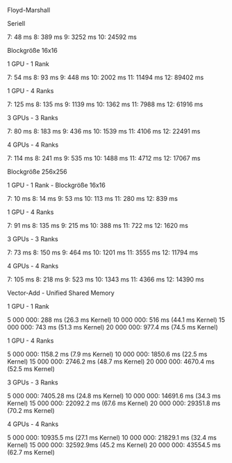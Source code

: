 Floyd-Marshall

Seriell

7: 48 ms
8: 389 ms
9: 3252 ms
10: 24592 ms

Blockgröße 16x16

1 GPU - 1 Rank 

7: 54 ms
8: 93 ms
9: 448 ms
10: 2002 ms
11: 11494 ms
12: 89402 ms

1 GPU - 4 Ranks

7: 125 ms
8: 135 ms
9: 1139 ms
10: 1362 ms
11: 7988 ms
12: 61916 ms

3 GPUs - 3 Ranks

7: 80 ms
8: 183 ms
9: 436 ms
10: 1539 ms
11: 4106 ms
12: 22491 ms

4 GPUs - 4 Ranks

7: 114 ms
8: 241 ms
9: 535 ms
10: 1488 ms
11: 4712 ms
12: 17067 ms

Blockgröße 256x256

1 GPU - 1 Rank - Blockgröße 16x16

7: 10 ms
8: 14 ms
9: 53 ms
10: 113 ms
11: 280 ms
12: 839 ms

1 GPU - 4 Ranks

7: 91 ms
8: 135 ms
9: 215 ms
10: 388 ms
11: 722 ms
12: 1620 ms

3 GPUs - 3 Ranks

7: 73 ms
8: 150 ms
9: 464 ms
10: 1201 ms
11: 3555 ms
12: 11794 ms

4 GPUs - 4 Ranks

7: 105 ms
8: 218 ms
9: 523 ms
10: 1343 ms
11: 4366 ms
12: 14390 ms

Vector-Add - Unified Shared Memory

1 GPU - 1 Rank

5 000 000: 288 ms (26.3 ms Kernel)
10 000 000: 516 ms (44.1 ms Kernel)
15 000 000: 743 ms (51.3 ms Kernel)
20 000 000: 977.4 ms (74.5 ms Kernel)

1 GPU - 4 Ranks

5 000 000: 1158.2 ms (7.9 ms Kernel)
10 000 000: 1850.6 ms (22.5 ms Kernel)
15 000 000: 2746.2 ms (48.7 ms Kernel)
20 000 000: 4670.4 ms (52.5 ms Kernel)

3 GPUs - 3 Ranks

5 000 000: 7405.28 ms (24.8 ms Kernel)
10 000 000: 14691.6 ms (34.3 ms Kernel)
15 000 000: 22092.2 ms (67.6 ms Kernel)
20 000 000: 29351.8 ms (70.2 ms Kernel)

4 GPUs - 4 Ranks

5 000 000: 10935.5 ms (27.1 ms Kernel)
10 000 000: 21829.1 ms (32.4 ms Kernel)
15 000 000: 32592.9ms (45.2 ms Kernel)
20 000 000: 43554.5 ms (62.7 ms Kernel)



